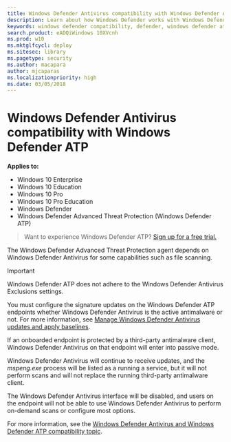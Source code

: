 ```yaml
---
title: Windows Defender Antivirus compatibility with Windows Defender ATP
description: Learn about how Windows Defender works with Windows Defender ATP and how it functions when a third-party antimalware client is used.  
keywords: windows defender compatibility, defender, windows defender atp
search.product: eADQiWindows 10XVcnh
ms.prod: w10
ms.mktglfcycl: deploy
ms.sitesec: library
ms.pagetype: security
ms.author: macapara
author: mjcaparas
ms.localizationpriority: high
ms.date: 03/05/2018
---
```


# Windows Defender Antivirus compatibility with Windows Defender ATP

**Applies to:**

- Windows 10 Enterprise
- Windows 10 Education
- Windows 10 Pro
- Windows 10 Pro Education
- Windows Defender
- Windows Defender Advanced Threat Protection (Windows Defender ATP)



>Want to experience Windows Defender ATP? [Sign up for a free trial.](https://www.microsoft.com/en-us/WindowsForBusiness/windows-atp?ocid=docs-wdatp-defendercompat-abovefoldlink)

The Windows Defender Advanced Threat Protection agent depends on Windows Defender Antivirus for some capabilities such as file scanning.

>[!IMPORTANT]
>Windows Defender ATP does not adhere to the Windows Defender Antivirus Exclusions settings. 

You must configure the signature updates on the Windows Defender ATP endpoints whether Windows Defender Antivirus is the active antimalware or not. For more information, see [Manage Windows Defender Antivirus updates and apply baselines](../windows-defender-antivirus/manage-updates-baselines-windows-defender-antivirus.md).

If an onboarded endpoint is protected by a third-party antimalware client, Windows Defender Antivirus on that endpoint will enter into passive mode.

Windows Defender Antivirus will continue to receive updates, and the *mspeng.exe* process will be listed as a running a service, but it will not perform scans and will not replace the running third-party antimalware client.

The Windows Defender Antivirus interface will be disabled, and users on the endpoint will not be able to use Windows Defender Antivirus to perform on-demand scans or configure most options.

For more information, see the [Windows Defender Antivirus and Windows Defender ATP compatibility topic](../windows-defender-antivirus/windows-defender-antivirus-compatibility.md).
